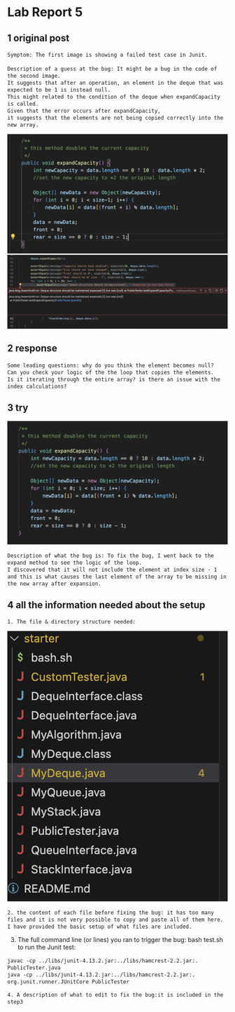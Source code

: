 # Lab Report 5

## 1 original post
```
Symptom: The first image is showing a failed test case in Junit. 

Description of a guess at the bug: It might be a bug in the code of the second image.
It suggests that after an operation, an element in the deque that was expected to be 1 is instead null.
This might related to the condition of the deque when expandCapacity is called.
Given that the error occurs after expandCapacity,
it suggests that the elements are not being copied correctly into the new array.
```
![Image](lab5-1.png)
![Image](lab5-2.png)

## 2 response
```
Some leading questions: why do you think the element becomes null?
Can you check your logic of the the loop that copies the elements.
Is it iterating through the entire array? is there an issue with the index calculations?
```

## 3 try
![Image](lab5-3.png)
```
Description of what the bug is: To fix the bug, I went back to the expand method to see the logic of the loop.
I discovered that it will not include the element at index size - 1
and this is what causes the last element of the array to be missing in the new array after expansion.
```

## 4 all the information needed about the setup
```
1. The file & directory structure needed:
```
![Image](lab5-4.png)
```
2. the content of each file before fixing the bug: it has too many files and it is not very possible to copy and paste all of them here. I have provided the basic setup of what files are included. 
```

3. The full command line (or lines) you ran to trigger the bug: bash test.sh to run the Junit test:
```
javac -cp ../libs/junit-4.13.2.jar:../libs/hamcrest-2.2.jar:. PublicTester.java
java -cp ../libs/junit-4.13.2.jar:../libs/hamcrest-2.2.jar:. org.junit.runner.JUnitCore PublicTester
```
```
4. A description of what to edit to fix the bug:it is included in the step3
```


